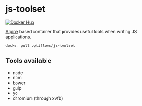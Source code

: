 # js-toolset

[![Docker Hub](https://img.shields.io/docker/pulls/surycat/js-toolset.svg)](https://hub.docker.com/r/surycat/js-toolset)

[Alpine](https://hub.docker.com/_/alpine/) based container that provides useful tools when writing JS applications.

```bash
docker pull optiflows/js-toolset
```

## Tools available

* node
* npm
* bower
* gulp
* yo
* chromium (through xvfb)
